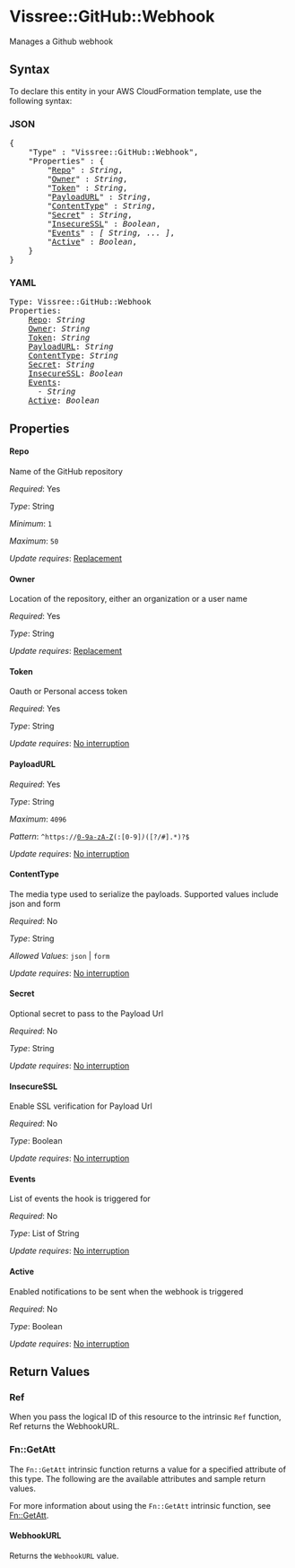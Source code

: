 # Vissree::GitHub::Webhook

Manages a Github webhook

## Syntax

To declare this entity in your AWS CloudFormation template, use the following syntax:

### JSON

<pre>
{
    "Type" : "Vissree::GitHub::Webhook",
    "Properties" : {
        "<a href="#repo" title="Repo">Repo</a>" : <i>String</i>,
        "<a href="#owner" title="Owner">Owner</a>" : <i>String</i>,
        "<a href="#token" title="Token">Token</a>" : <i>String</i>,
        "<a href="#payloadurl" title="PayloadURL">PayloadURL</a>" : <i>String</i>,
        "<a href="#contenttype" title="ContentType">ContentType</a>" : <i>String</i>,
        "<a href="#secret" title="Secret">Secret</a>" : <i>String</i>,
        "<a href="#insecuressl" title="InsecureSSL">InsecureSSL</a>" : <i>Boolean</i>,
        "<a href="#events" title="Events">Events</a>" : <i>[ String, ... ]</i>,
        "<a href="#active" title="Active">Active</a>" : <i>Boolean</i>,
    }
}
</pre>

### YAML

<pre>
Type: Vissree::GitHub::Webhook
Properties:
    <a href="#repo" title="Repo">Repo</a>: <i>String</i>
    <a href="#owner" title="Owner">Owner</a>: <i>String</i>
    <a href="#token" title="Token">Token</a>: <i>String</i>
    <a href="#payloadurl" title="PayloadURL">PayloadURL</a>: <i>String</i>
    <a href="#contenttype" title="ContentType">ContentType</a>: <i>String</i>
    <a href="#secret" title="Secret">Secret</a>: <i>String</i>
    <a href="#insecuressl" title="InsecureSSL">InsecureSSL</a>: <i>Boolean</i>
    <a href="#events" title="Events">Events</a>: <i>
      - String</i>
    <a href="#active" title="Active">Active</a>: <i>Boolean</i>
</pre>

## Properties

#### Repo

Name of the GitHub repository

_Required_: Yes

_Type_: String

_Minimum_: <code>1</code>

_Maximum_: <code>50</code>

_Update requires_: [Replacement](https://docs.aws.amazon.com/AWSCloudFormation/latest/UserGuide/using-cfn-updating-stacks-update-behaviors.html#update-replacement)

#### Owner

Location of the repository, either an organization or a user name

_Required_: Yes

_Type_: String

_Update requires_: [Replacement](https://docs.aws.amazon.com/AWSCloudFormation/latest/UserGuide/using-cfn-updating-stacks-update-behaviors.html#update-replacement)

#### Token

Oauth or Personal access token

_Required_: Yes

_Type_: String

_Update requires_: [No interruption](https://docs.aws.amazon.com/AWSCloudFormation/latest/UserGuide/using-cfn-updating-stacks-update-behaviors.html#update-no-interrupt)

#### PayloadURL

_Required_: Yes

_Type_: String

_Maximum_: <code>4096</code>

_Pattern_: <code>^https://[0-9a-zA-Z]([-.\w]*[0-9a-zA-Z])(:[0-9]*)*([?/#].*)?$</code>

_Update requires_: [No interruption](https://docs.aws.amazon.com/AWSCloudFormation/latest/UserGuide/using-cfn-updating-stacks-update-behaviors.html#update-no-interrupt)

#### ContentType

The media type used to serialize the payloads. Supported values include json and form

_Required_: No

_Type_: String

_Allowed Values_: <code>json</code> | <code>form</code>

_Update requires_: [No interruption](https://docs.aws.amazon.com/AWSCloudFormation/latest/UserGuide/using-cfn-updating-stacks-update-behaviors.html#update-no-interrupt)

#### Secret

Optional secret to pass to the Payload Url

_Required_: No

_Type_: String

_Update requires_: [No interruption](https://docs.aws.amazon.com/AWSCloudFormation/latest/UserGuide/using-cfn-updating-stacks-update-behaviors.html#update-no-interrupt)

#### InsecureSSL

Enable SSL verification for Payload Url

_Required_: No

_Type_: Boolean

_Update requires_: [No interruption](https://docs.aws.amazon.com/AWSCloudFormation/latest/UserGuide/using-cfn-updating-stacks-update-behaviors.html#update-no-interrupt)

#### Events

List of events the hook is triggered for

_Required_: No

_Type_: List of String

_Update requires_: [No interruption](https://docs.aws.amazon.com/AWSCloudFormation/latest/UserGuide/using-cfn-updating-stacks-update-behaviors.html#update-no-interrupt)

#### Active

Enabled notifications to be sent when the webhook is triggered

_Required_: No

_Type_: Boolean

_Update requires_: [No interruption](https://docs.aws.amazon.com/AWSCloudFormation/latest/UserGuide/using-cfn-updating-stacks-update-behaviors.html#update-no-interrupt)

## Return Values

### Ref

When you pass the logical ID of this resource to the intrinsic `Ref` function, Ref returns the WebhookURL.

### Fn::GetAtt

The `Fn::GetAtt` intrinsic function returns a value for a specified attribute of this type. The following are the available attributes and sample return values.

For more information about using the `Fn::GetAtt` intrinsic function, see [Fn::GetAtt](https://docs.aws.amazon.com/AWSCloudFormation/latest/UserGuide/intrinsic-function-reference-getatt.html).

#### WebhookURL

Returns the <code>WebhookURL</code> value.

